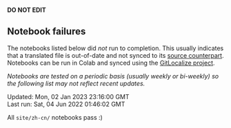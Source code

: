 __DO NOT EDIT__

## Notebook failures

The notebooks listed below did *not* run to completion. This usually indicates
that a translated file is out-of-date and not synced to its
[source counterpart](../en-snapshot/). Notebooks can be run in Colab and synced
using the [GitLocalize project](https://gitlocalize.com/tensorflow/docs-l10n).

*Notebooks are tested on a periodic basis (usually weekly or bi-weekly) so the
following list may not reflect recent updates.*

Updated: Mon, 02 Jan 2023 23:16:00 GMT<br/>
Last run: Sat, 04 Jun 2022 01:46:02 GMT

All <code>site/zh-cn/</code> notebooks pass :)

